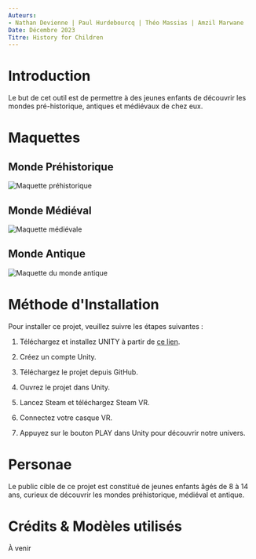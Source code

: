 ```yaml
---
Auteurs:
- Nathan Devienne | Paul Hurdebourcq | Théo Massias | Amzil Marwane
Date: Décembre 2023
Titre: History for Children
---
```


# Introduction

Le but de cet outil est de permettre à des jeunes enfants de découvrir
les mondes pré-historique, antiques et médiévaux de chez eux.

# Maquettes

## Monde Préhistorique

![Maquette
préhistorique](https://raw.githubusercontent.com/Akvir03/HistoryForChildren/main/Documentation/Maquette/Pré-histoire%201ere%20personne.png)

## Monde Médiéval

![Maquette
médiévale](https://raw.githubusercontent.com/Akvir03/HistoryForChildren/main/Documentation/Maquette/Epoque%20médiévale.png)

## Monde Antique

![Maquette du monde
antique](https://raw.githubusercontent.com/Akvir03/HistoryForChildren/main/Documentation/Maquette/Antiquité.png)

# Méthode d'Installation

Pour installer ce projet, veuillez suivre les étapes suivantes :

1.  Téléchargez et installez UNITY à partir de [ce lien](https://public-cdn.cloud.unity3d.com/hub/prod/UnityHubSetup.exe).

2.  Créez un compte Unity.

3.  Téléchargez le projet depuis GitHub.

4.  Ouvrez le projet dans Unity.

5.  Lancez Steam et téléchargez Steam VR.

6.  Connectez votre casque VR.

7.  Appuyez sur le bouton PLAY dans Unity pour découvrir notre univers.

# Personae

Le public cible de ce projet est constitué de jeunes enfants âgés de 8 à
14 ans, curieux de découvrir les mondes préhistorique, médiéval et
antique.

# Crédits & Modèles utilisés

À venir
